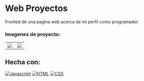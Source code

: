 # Web Proyectos

Fronted de una pagina web acerca de mi perfil como programador.

### Imagenes de proyecto:

<table style="width:100%">
  <tr>
    <td>
  		<img src="https://user-images.githubusercontent.com/113802499/190946905-5b7eece7-05e1-40ea-959a-e39026ea5437.png">
	  </td>
    <td>
  		<img src="https://user-images.githubusercontent.com/113802499/190946929-1c646194-713c-44f5-8495-3e9746913bde.png">
	  </td>
  </tr>
</table>

## Hecha con: 
[![Javascript](https://img.shields.io/badge/JavaScript-F7DF1E?style=for-the-badge&logo=javascript&logoColor=black)]()
[![HTML](https://img.shields.io/badge/HTML5-E34F26?style=for-the-badge&logo=html5&logoColor=white)]()
[![CSS](https://img.shields.io/badge/CSS3-1572B6?style=for-the-badge&logo=css3&logoColor=white)]()
